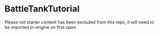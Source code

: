 # BattleTankTutorial
Please not starter content has been excluded from this repo, it will need to be imported in-engine on first open.